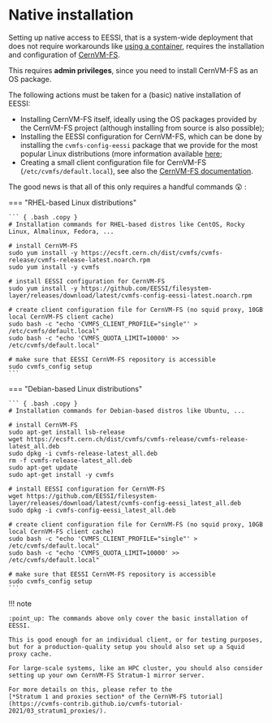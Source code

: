 # Native installation

Setting up native access to EESSI, that is a system-wide deployment that does not require workarounds like
[using a container](eessi_container), requires the installation and configuration of [CernVM-FS](https://cernvm.cern.ch/fs).

This requires **admin privileges**, since you need to install CernVM-FS as an OS package.

The following actions must be taken for a (basic) native installation of EESSI:

* Installing CernVM-FS itself, ideally using the OS packages provided by the CernVM-FS project
  (although installing from source is also possible);
* Installing the EESSI configuration for CernVM-FS, which can be done by installing the ``cvmfs-config-eessi``
  package that we provide for the most popular Linux distributions
  (more information available [here](https://github.com/EESSI/filesystem-layer/);
* Creating a small client configuration file for CernVM-FS (``/etc/cvmfs/default.local``),
  see also the [CernVM-FS documentation](https://cvmfs.readthedocs.io/en/stable/cpt-quickstart.html#create-default-local).

The good news is that all of this only requires a handful commands :astonished: :

=== "RHEL-based Linux distributions"

    ``` { .bash .copy }
    # Installation commands for RHEL-based distros like CentOS, Rocky Linux, Almalinux, Fedora, ...

    # install CernVM-FS
    sudo yum install -y https://ecsft.cern.ch/dist/cvmfs/cvmfs-release/cvmfs-release-latest.noarch.rpm
    sudo yum install -y cvmfs

    # install EESSI configuration for CernVM-FS
    sudo yum install -y https://github.com/EESSI/filesystem-layer/releases/download/latest/cvmfs-config-eessi-latest.noarch.rpm

    # create client configuration file for CernVM-FS (no squid proxy, 10GB local CernVM-FS client cache)
    sudo bash -c "echo 'CVMFS_CLIENT_PROFILE="single"' > /etc/cvmfs/default.local"
    sudo bash -c "echo 'CVMFS_QUOTA_LIMIT=10000' >> /etc/cvmfs/default.local"

    # make sure that EESSI CernVM-FS repository is accessible
    sudo cvmfs_config setup
    ```

=== "Debian-based Linux distributions"

    ``` { .bash .copy }
    # Installation commands for Debian-based distros like Ubuntu, ...

    # install CernVM-FS
    sudo apt-get install lsb-release
    wget https://ecsft.cern.ch/dist/cvmfs/cvmfs-release/cvmfs-release-latest_all.deb
    sudo dpkg -i cvmfs-release-latest_all.deb
    rm -f cvmfs-release-latest_all.deb
    sudo apt-get update
    sudo apt-get install -y cvmfs

    # install EESSI configuration for CernVM-FS
    wget https://github.com/EESSI/filesystem-layer/releases/download/latest/cvmfs-config-eessi_latest_all.deb
    sudo dpkg -i cvmfs-config-eessi_latest_all.deb

    # create client configuration file for CernVM-FS (no squid proxy, 10GB local CernVM-FS client cache)
    sudo bash -c "echo 'CVMFS_CLIENT_PROFILE="single"' > /etc/cvmfs/default.local"
    sudo bash -c "echo 'CVMFS_QUOTA_LIMIT=10000' >> /etc/cvmfs/default.local"

    # make sure that EESSI CernVM-FS repository is accessible
    sudo cvmfs_config setup
    ```

!!! note

    :point_up: The commands above only cover the basic installation of EESSI.

    This is good enough for an individual client, or for testing purposes,
    but for a production-quality setup you should also set up a Squid proxy cache.

    For large-scale systems, like an HPC cluster, you should also consider setting up your own CernVM-FS Stratum-1 mirror server.

    For more details on this, please refer to the
    [*Stratum 1 and proxies section* of the CernVM-FS tutorial](https://cvmfs-contrib.github.io/cvmfs-tutorial-2021/03_stratum1_proxies/).
